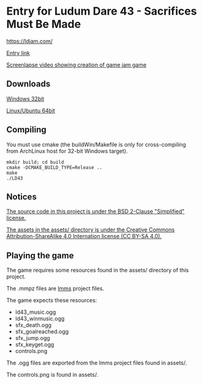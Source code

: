 # Entry for Ludum Dare 43 - Sacrifices Must Be Made

https://ldjam.com/

[Entry link](https://ldjam.com/events/ludum-dare/43/$131423)

[Screenlapse video showing creation of game jam game](https://youtu.be/ExYgYxRjAL0)

## Downloads

[Windows 32bit](https://seodisparate.com/static/uploads/LD43_byStephen_BurnedKirby_Seo_Win32.zip)

[Linux/Ubuntu 64bit](https://seodisparate.com/static/uploads/LD43_byStephen_BurnedKirby_Seo_Ubuntu64.tar.gz)

## Compiling

You must use cmake (the buildWin/Makefile is only for cross-compiling from
ArchLinux host for 32-bit Windows target).

    mkdir build; cd build
    cmake -DCMAKE_BUILD_TYPE=Release ..
    make
    ./LD43

## Notices

[The source code in this project is under the BSD 2-Clause "Simplified" license.](https://github.com/Stephen-Seo/LudumDare43_SacrificesMustBeMade/blob/master/LICENSE)

[The assets in the assets/ directory is under the Creative Commons
Attribution-ShareAlike 4.0 Internation license (CC BY-SA 4.0).](https://github.com/Stephen-Seo/LudumDare43_SacrificesMustBeMade/blob/master/assets/ASSETS_LICENSE)

## Playing the game

The game requires some resources found in the assets/ directory of this project.

The .mmpz files are [lmms](https://lmms.io) project files.

The game expects these resources:
 - ld43\_music.ogg
 - ld43\_winmusic.ogg
 - sfx\_death.ogg
 - sfx\_goalreached.ogg
 - sfx\_jump.ogg
 - sfx\_keyget.ogg
 - controls.png

The .ogg files are exported from the lmms project files found in assets/.

The controls.png is found in assets/.
